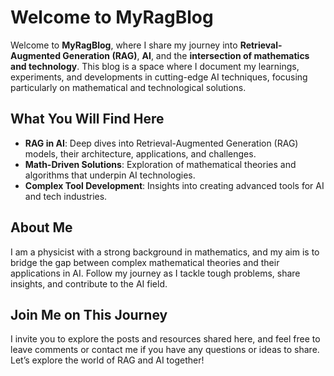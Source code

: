 # Welcome to MyRagBlog

Welcome to **MyRagBlog**, where I share my journey into **Retrieval-Augmented Generation (RAG)**, **AI**, and the **intersection of mathematics and technology**. This blog is a space where I document my learnings, experiments, and developments in cutting-edge AI techniques, focusing particularly on mathematical and technological solutions.

## What You Will Find Here

- **RAG in AI**: Deep dives into Retrieval-Augmented Generation (RAG) models, their architecture, applications, and challenges.
- **Math-Driven Solutions**: Exploration of mathematical theories and algorithms that underpin AI technologies.
- **Complex Tool Development**: Insights into creating advanced tools for AI and tech industries.

## About Me

I am a physicist with a strong background in mathematics, and my aim is to bridge the gap between complex mathematical theories and their applications in AI. Follow my journey as I tackle tough problems, share insights, and contribute to the AI field.

## Join Me on This Journey

I invite you to explore the posts and resources shared here, and feel free to leave comments or contact me if you have any questions or ideas to share. Let’s explore the world of RAG and AI together!



